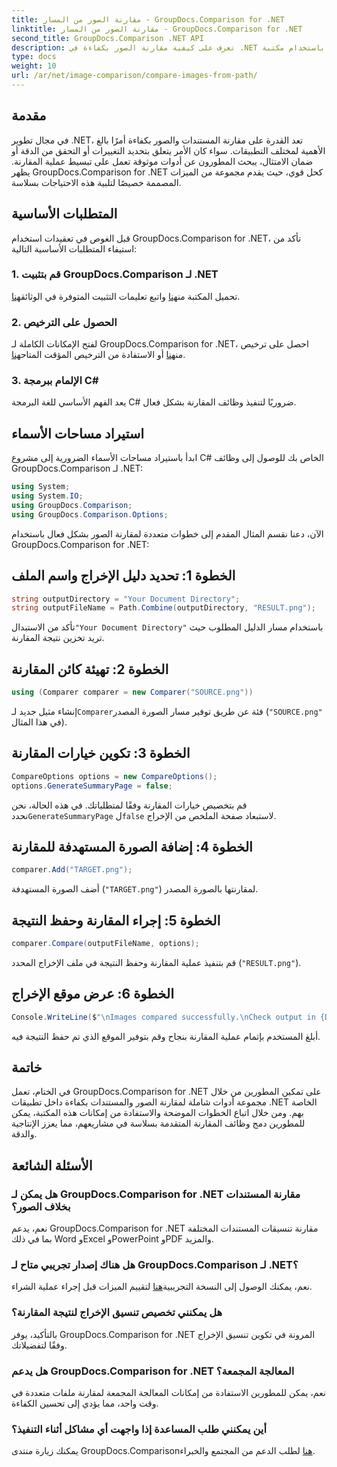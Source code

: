```yaml
---
title: مقارنة الصور من المسار - GroupDocs.Comparison for .NET
linktitle: مقارنة الصور من المسار - GroupDocs.Comparison for .NET
second_title: GroupDocs.Comparison .NET API
description: تعرف على كيفية مقارنة الصور بكفاءة في .NET باستخدام مكتبة GroupDocs.Comparison. اتبع الدليل خطوة بخطوة للتكامل السلس.
type: docs
weight: 10
url: /ar/net/image-comparison/compare-images-from-path/
---
```

## مقدمة
في مجال تطوير .NET، تعد القدرة على مقارنة المستندات والصور بكفاءة أمرًا بالغ الأهمية لمختلف التطبيقات. سواء كان الأمر يتعلق بتحديد التغييرات أو التحقق من الدقة أو ضمان الامتثال، يبحث المطورون عن أدوات موثوقة تعمل على تبسيط عملية المقارنة. يظهر GroupDocs.Comparison for .NET كحل قوي، حيث يقدم مجموعة من الميزات المصممة خصيصًا لتلبية هذه الاحتياجات بسلاسة.
## المتطلبات الأساسية
قبل الغوص في تعقيدات استخدام GroupDocs.Comparison for .NET، تأكد من استيفاء المتطلبات الأساسية التالية:
### 1. قم بتثبيت GroupDocs.Comparison لـ .NET
 تحميل المكتبة من[هنا](https://releases.groupdocs.com/comparison/net/) واتبع تعليمات التثبيت المتوفرة في الوثائق[هنا](https://reference.groupdocs.com/comparison/net/).
### 2. الحصول على الترخيص
 لفتح الإمكانات الكاملة لـ GroupDocs.Comparison for .NET، احصل على ترخيص من[هنا](https://purchase.groupdocs.com/buy) أو الاستفادة من الترخيص المؤقت المتاح[هنا](https://purchase.groupdocs.com/temporary-license/).
### 3. الإلمام ببرمجة C#
يعد الفهم الأساسي للغة البرمجة C# ضروريًا لتنفيذ وظائف المقارنة بشكل فعال.

## استيراد مساحات الأسماء
ابدأ باستيراد مساحات الأسماء الضرورية إلى مشروع C# الخاص بك للوصول إلى وظائف GroupDocs.Comparison لـ .NET:
```csharp
using System;
using System.IO;
using GroupDocs.Comparison;
using GroupDocs.Comparison.Options;
```

الآن، دعنا نقسم المثال المقدم إلى خطوات متعددة لمقارنة الصور بشكل فعال باستخدام GroupDocs.Comparison for .NET:
## الخطوة 1: تحديد دليل الإخراج واسم الملف
```csharp
string outputDirectory = "Your Document Directory";
string outputFileName = Path.Combine(outputDirectory, "RESULT.png");
```
 تأكد من الاستبدال`"Your Document Directory"` باستخدام مسار الدليل المطلوب حيث تريد تخزين نتيجة المقارنة.
## الخطوة 2: تهيئة كائن المقارنة
```csharp
using (Comparer comparer = new Comparer("SOURCE.png"))
```
 إنشاء مثيل جديد لـ`Comparer`فئة عن طريق توفير مسار الصورة المصدر (`"SOURCE.png"` في هذا المثال).
## الخطوة 3: تكوين خيارات المقارنة
```csharp
CompareOptions options = new CompareOptions();
options.GenerateSummaryPage = false;
```
 قم بتخصيص خيارات المقارنة وفقًا لمتطلباتك. في هذه الحالة، نحن نحدد`GenerateSummaryPage` ل`false` لاستبعاد صفحة الملخص من الإخراج.
## الخطوة 4: إضافة الصورة المستهدفة للمقارنة
```csharp
comparer.Add("TARGET.png");
```
أضف الصورة المستهدفة (`"TARGET.png"`) لمقارنتها بالصورة المصدر.
## الخطوة 5: إجراء المقارنة وحفظ النتيجة
```csharp
comparer.Compare(outputFileName, options);
```
قم بتنفيذ عملية المقارنة وحفظ النتيجة في ملف الإخراج المحدد (`"RESULT.png"`).
## الخطوة 6: عرض موقع الإخراج
```csharp
Console.WriteLine($"\nImages compared successfully.\nCheck output in {Directory.GetCurrentDirectory()}.");
```
أبلغ المستخدم بإتمام عملية المقارنة بنجاح وقم بتوفير الموقع الذي تم حفظ النتيجة فيه.

## خاتمة
في الختام، تعمل GroupDocs.Comparison for .NET على تمكين المطورين من خلال مجموعة أدوات شاملة لمقارنة الصور والمستندات بكفاءة داخل تطبيقات .NET الخاصة بهم. ومن خلال اتباع الخطوات الموضحة والاستفادة من إمكانات هذه المكتبة، يمكن للمطورين دمج وظائف المقارنة المتقدمة بسلاسة في مشاريعهم، مما يعزز الإنتاجية والدقة.
## الأسئلة الشائعة
### هل يمكن لـ GroupDocs.Comparison for .NET مقارنة المستندات بخلاف الصور؟
نعم، يدعم GroupDocs.Comparison for .NET مقارنة تنسيقات المستندات المختلفة بما في ذلك Word وExcel وPowerPoint وPDF والمزيد.
### هل هناك إصدار تجريبي متاح لـ GroupDocs.Comparison لـ .NET؟
 نعم، يمكنك الوصول إلى النسخة التجريبية[هنا](https://releases.groupdocs.com/) لتقييم الميزات قبل إجراء عملية الشراء.
### هل يمكنني تخصيص تنسيق الإخراج لنتيجة المقارنة؟
بالتأكيد، يوفر GroupDocs.Comparison for .NET المرونة في تكوين تنسيق الإخراج وفقًا لتفضيلاتك.
### هل يدعم GroupDocs.Comparison for .NET المعالجة المجمعة؟
نعم، يمكن للمطورين الاستفادة من إمكانات المعالجة المجمعة لمقارنة ملفات متعددة في وقت واحد، مما يؤدي إلى تحسين الكفاءة.
### أين يمكنني طلب المساعدة إذا واجهت أي مشاكل أثناء التنفيذ؟
 يمكنك زيارة منتدى GroupDocs.Comparison[هنا](https://forum.groupdocs.com/c/comparison/12) لطلب الدعم من المجتمع والخبراء.